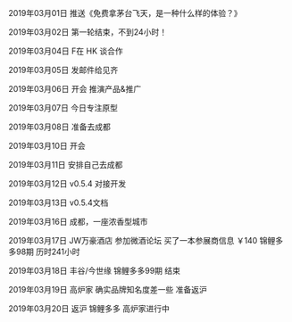 2019年03月01日
推送《免费拿茅台飞天，是一种什么样的体验？》

2019年03月02日
第一轮结束，不到24小时！

2019年03月04日
F在 HK 谈合作

2019年03月05日
发邮件给见齐

2019年03月06日
开会 推演产品&推广

2019年03月07日
今日专注原型

2019年03月08日
准备去成都

2019年03月10日
开会

2019年03月11日
安排自己去成都

2019年03月12日
v0.5.4 对接开发

2019年03月13日
v0.5.4文档

2019年03月16日
成都，一座浓香型城市

2019年03月17日
JW万豪酒店 参加微酒论坛
买了一本参展商信息 ￥140
锦鲤多多98期 历时241小时

2019年03月18日
丰谷/今世缘
锦鲤多多99期 结束

2019年03月19日
高炉家 确实品牌知名度差一些
准备返沪

2019年03月20日
返沪
锦鲤多多 高炉家进行中